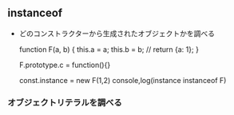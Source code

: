 ## instanceof
- どのコンストラクターから生成されたオブジェクトかを調べる

    function F(a, b) {
    this.a = a;
    this.b = b;
    // return {a: 1};
    }
    
    F.prototype.c = function(){}
    
    const.instance = new F(1,2)
    console,log(instance instanceof F)

### オブジェクトリテラルを調べる

